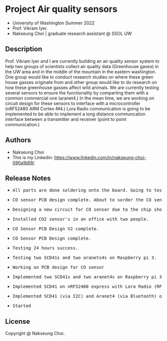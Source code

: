 # Project Air quality sensors

* University of Washington Summer 2022 
* Prof. Vikram Iyer.
* Nakseung Choi | graduate research assistant @ SSOL UW 

## Description

Prof. Vikram Iyer and I are currently building an air quality sensor system to help two groups of scientists collect air quality data (Greenhouse gases) in the UW area and in the middle of the mountain in the eastern washington. One group would like to conduct research studies on where these green house gasses originate from and other group would like to do research on how these greenhouse gasses affect wild animals. We are currently testing several sensors to ensure the functionality by comparting them with a common commercial one (aranet4.) In the mean time, we are working on circuit design for these sensors to interface with a microcontroller (nRF52480 ARM Cortex-M4.) Lora Radio communication is going to be implemented to be able to implement a long distance communcation interface between a transmitter and receiver (point to point communication.)

## Authors

- Nakseung Choi
- This is my Linkedin: https://www.linkedin.com/in/nakseung-choi-090a1b69/

## Release Notes

* <pre>All parts are done soldering onto the board. Going to test the PCB.                       8-07-2022</pre>
* <pre>CO sensor PCB design complete. About to sorder the CO sensor circuit.                     8-03-2022</pre> 
* <pre>Designing a new circuit for CO sensor due to the chip shortage (LMP9100 out of stock)     8-02-2022</pre>
* <pre>Installed CO2 sensor's in an office with two people.                                      7-28-2022</pre>
* <pre>CO Sensor PCB Design V2 complete.                                                         7-28-2022</pre>
* <pre>CO Sensor PCB Design complete.                                                            7-27-2022</pre>
* <pre>Testing 24 hours success.                                                                 7-26-2022</pre>
* <pre>Testing two SCD41s and two aranets4s on Raspberry pi 3.                                   7-25-2022</pre>
* <pre>Working on PCB design for CO sensor                                                       7-24-2022</pre>
* <pre>Implemented two SCD41s and two aranet4s on Raspberry pi 3 for a testing.                  7-21-2022</pre>
* <pre>Implemented SCD41 on nRF52480 express with Lora Radio (RFM9x)                             7-07-2022</pre>
* <pre>Implemented SCD41 (via I2C) and Aranet4 (via Bluetooth) on Raspberry pi 3 (B type)        7-01-2022</pre>
* <pre>Started                                                                                   6/24/2022</pre>

## License

Copyright @ Nakseung Choi.
